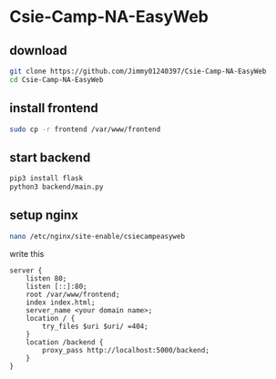 # Csie-Camp-NA-EasyWeb

## download
``` bash
git clone https://github.com/Jimmy01240397/Csie-Camp-NA-EasyWeb
cd Csie-Camp-NA-EasyWeb
```

## install frontend
```bash
sudo cp -r frontend /var/www/frontend
```

## start backend
```bash
pip3 install flask
python3 backend/main.py
```

## setup nginx
```bash
nano /etc/nginx/site-enable/csiecampeasyweb
```

write this
```
server {
    listen 80;
    listen [::]:80;
    root /var/www/frontend;
    index index.html;
    server_name <your domain name>;
    location / {
        try_files $uri $uri/ =404;
    }
    location /backend {
        proxy_pass http://localhost:5000/backend;
    }
}
```
